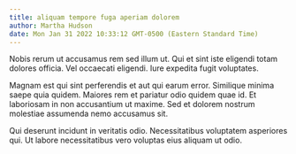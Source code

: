 ```yaml
---
title: aliquam tempore fuga aperiam dolorem
author: Martha Hudson
date: Mon Jan 31 2022 10:33:12 GMT-0500 (Eastern Standard Time)
---
```

Nobis rerum ut accusamus rem sed illum ut. Qui et sint iste eligendi totam dolores officia. Vel occaecati eligendi. Iure expedita fugit voluptates.

 Magnam est qui sint perferendis et aut qui earum error. Similique minima saepe quia quidem. Maiores rem et pariatur odio quidem quae id. Et laboriosam in non accusantium ut maxime. Sed et dolorem nostrum molestiae assumenda nemo accusamus sit.

 Qui deserunt incidunt in veritatis odio. Necessitatibus voluptatem asperiores qui. Ut labore necessitatibus vero voluptas eius aliquam ut odio.